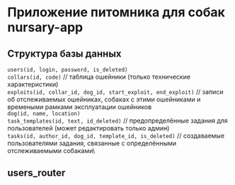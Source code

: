 # Приложение питомника для собак nursary-app

## Структура базы данных

`users(id, login, password, is_deleted)`\
`collars(id, code)`    // таблица ошейники (только технические характеристики)\
`exploits(id, collar_id, dog_id, start_exploit, end_exploit)`    // записи об отслеживаемых ошейниках, собаках с этими ошейниками и времеными рамками эксплуатации ошейников\
`dog(id, name, location)`\
`task_templates(id, text, id_deleted)`      // предопределённые задания для пользователей (может редактировать только админ)\
`tasks(id, author_id, dog_id, template_id, is_deleted)`      // создаваемые пользователями задания, связанные с определёнными отслеживаемыми собаками\

## users_router


